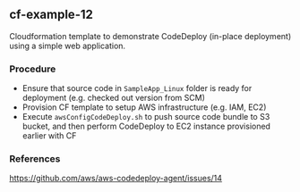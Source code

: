## cf-example-12

Cloudformation template to demonstrate CodeDeploy (in-place deployment) using a simple web application.

### Procedure
- Ensure that source code in `SampleApp_Linux` folder is ready for deployment (e.g. checked out version from SCM)
- Provision CF template to setup AWS infrastructure (e.g. IAM, EC2)
- Execute `awsConfigCodeDeploy.sh` to push source code bundle to S3 bucket, and then perform CodeDeploy to EC2 instance provisioned earlier with CF

### References
https://github.com/aws/aws-codedeploy-agent/issues/14
